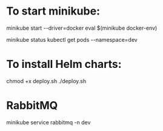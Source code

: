 # To start minikube:

minikube start --driver=docker
eval $(minikube docker-env)

minikube status
kubectl get pods --namespace=dev

# To install Helm charts:

chmod +x deploy.sh
./deploy.sh

# RabbitMQ

minikube service rabbitmq -n dev
